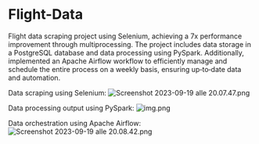 # Flight-Data

Flight data scraping project using Selenium, achieving a 7x performance improvement through multiprocessing. The project
includes data storage in a PostgreSQL database and data processing using PySpark. Additionally, implemented an Apache Airflow workflow to
efficiently manage and schedule the entire process on a weekly basis, ensuring up‑to‑date data and automation.

Data scraping using Selenium:
![Screenshot 2023-09-19 alle 20.07.47.png](..%2F..%2FScreenshots%2FScreenshot%202023-09-19%20alle%2020.07.47.png)

Data processing output using PySpark:
![img.png](img.png)

Data orchestration using Apache Airflow:
![Screenshot 2023-09-19 alle 20.08.42.png](..%2F..%2FScreenshots%2FScreenshot%202023-09-19%20alle%2020.08.42.png)

